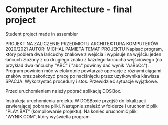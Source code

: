 # Computer Architecture - final project
Student project made in assembler

PROJEKT NA ZALICZENIE PRZEDMIOTU ARCHITEKTURA KOMPUTERÓW 2020/2021
AUTOR: MICHAL PAMIETA
TEMAT PROJEKTU
Napisać program, który pobiera dwa łańcuchy znakowe z wejścia i wypisuje na wyjściu jeden łańcuch złożony z co drugiego znaku z każdego łancucha wejściowego (na przykład
dwa łańcuchy "ABC" i "abc" powinny dać wynik "AaBbCc"). Program powinien móc wielokrotnie powtarzać operacje z różnymi ciągami znaków oraz zakończyć pracę po naciśnięciu przez użytkownika klawisza SPACJA. Wykorzystać procedury i stos. Przewidzieć sytuacje wyjątkowe.

Przed uruchomieniem należy pobrać aplikację DOSBox.

Instrukcja uruchomienia projektu
W DOSBoxie przejść do lokalizacji zawierającej pobrane pliki. Następnie znaleźć w folderze i uruchomić plik "PLAY.BAT" (kompilowanie projektu). Na koniec uruchomić plik "WYNIK.COM", który wyświetla program.

